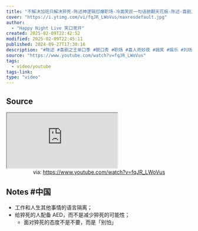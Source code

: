 ```yaml
---
title: "不解决加班只解决猝死-陈述神逻辑怼爆职场-冷面笑匠一句话掀翻天花板-陈述-喜剧之王单口季-脱口秀"
cover: "https://i.ytimg.com/vi/fqJR_LWoVus/maxresdefault.jpg"
author:
  - "Happy Night Live 笑口常开"
created: 2025-02-09T22:42:52
modified: 2025-02-09T22:45:11
published: 2024-09-27T17:30:16
description: "#陈述 #喜剧之王单口季 #脱口秀 #职场 #喜人奇妙夜 #搞笑 #娱乐 #刘旸 #吐槽大会 #脱口秀大会 #综艺 #郭麒麟 #standupcomedy 欢迎来到Happy Night Live 笑口常开的世界😍🎉！ 在这里承包你的笑点🤣 解开深夜emo✊带你GET到语言的魅力🤩~~ 点击订阅🙌🙌https://www.youtube.com/@Happy23333 【"
source: "https://www.youtube.com/watch?v=fqJR_LWoVus"
tags:
  - video/youtube
tags-link:
type: "video"
---
```


## Source

<iframe src="https://www.youtube.com/embed/fqJR_LWoVus" allow="accelerometer; autoplay; clipboard-write; encrypted-media; gyroscope; picture-in-picture; web-share" referrerpolicy="strict-origin-when-cross-origin" allowfullscreen></iframe>
<center>via: <a href='https://www.youtube.com/watch?v=fqJR_LWoVus' target='_blank' class='external-link'>https://www.youtube.com/watch?v=fqJR_LWoVus</a></center>

## Notes #中国

- 工作和人生其他事情的语言隔离；
- 给猝死的人配备 AED，而不是减少猝死的可能性；
    - 面对猝死的态度不是不要，而是「别怕」
